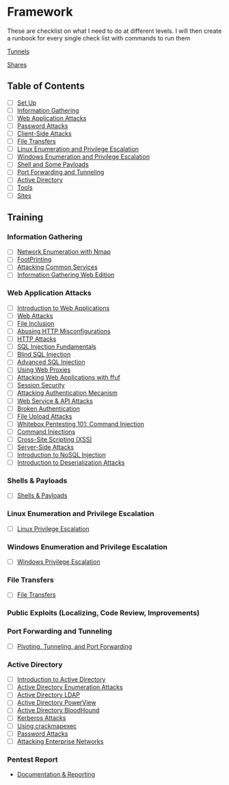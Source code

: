 # Framework

These are checklist on what I need to do at different levels. 
I will then create a runbook for every single check list with commands to run them

[Tunnels](https://www.notion.so/Tunnels-2df6a02cdd544635aeb096d9799f209f?pvs=21)

[Shares](https://www.notion.so/Shares-e824159594d24a6896bde46332fed6ff?pvs=21)

## Table of Contents

- [ ] [Set Up](framework/set-up.md)
- [ ] [Information Gathering](information_gathering.md)
- [ ] [Web Application Attacks](web_application_attacks.md)
- [ ] [Password Attacks](password_attacks.md)
- [ ] [Client-Side Attacks](client_side_attacks.md)
- [ ] [File Transfers](file_transfers.md)
- [ ] [Linux Enumeration and Privilege Escalation](linux_enumeration_and_privilege_escalation.md)
- [ ] [Windows Enumeration and Privilege Escalation](windows_enumeration_and_privilege_escalation.md)
- [ ] [Shell and Some Payloads](shell_and_some_payloads.md)
- [ ] [Port Forwarding and Tunneling](port_forwarding_and_tunneling.md)
- [ ] [Active Directory](framework/ad.md)
- [ ] [Tools](refrences/tools.md)
- [ ] [Sites](refrences/sites.md)

## Training

### Information Gathering

- [ ] [Network Enumeration with Nmap](https://academy.hackthebox.com/course/preview/network-enumeration-with-nmap)
- [ ] [FootPrinting](https://academy.hackthebox.com/course/preview/footprinting)
- [ ] [Attacking Common Services](https://academy.hackthebox.com/course/preview/attacking-common-services)
- [ ] [Information Gathering Web Edition](https://academy.hackthebox.com/course/preview/information-gathering---web-edition)
  
### Web Application Attacks

- [ ] [Introduction to Web Applications](https://academy.hackthebox.com/course/preview/introduction-to-web-applications)
- [ ] [Web Attacks](https://academy.hackthebox.com/course/preview/web-attacks)
- [ ] [File Inclusion](https://academy.hackthebox.com/course/preview/file-inclusion)
- [ ] [Abusing HTTP Misconfigurations](https://academy.hackthebox.com/course/preview/abusing-http-misconfigurations)
- [ ] [HTTP Attacks](https://academy.hackthebox.com/course/preview/http-attacks)
- [ ] [SQL Injection Fundamentals](https://academy.hackthebox.com/course/preview/sql-injection-fundamentals)
- [ ] [Blind SQL Injection](https://academy.hackthebox.com/course/preview/blind-sql-injection)
- [ ] [Advanced SQL Injection](https://academy.hackthebox.com/course/preview/advanced-sql-injections)
- [ ] [Using Web Proxies](https://academy.hackthebox.com/course/preview/using-web-proxies)
- [ ] [Attacking Web Applications with ffuf](https://academy.hackthebox.com/course/preview/attacking-web-applications-with-ffuf)
- [ ] [Session Security](https://academy.hackthebox.com/course/preview/session-security)
- [ ] [Attacking Authentication Mecanism](https://academy.hackthebox.com/course/preview/attacking-authentication-mechanisms)
- [ ] [Web Service & API Attacks](https://academy.hackthebox.com/course/preview/web-service--api-attacks)
- [ ] [Broken Authentication](https://academy.hackthebox.com/course/preview/broken-authentication)
- [ ] [File Upload Attacks](https://academy.hackthebox.com/course/preview/file-upload-attacks)
- [ ] [Whitebox Pentesting 101: Command Injection](https://academy.hackthebox.com/course/preview/whitebox-pentesting-101-command-injection)
- [ ] [Command Injections](https://academy.hackthebox.com/course/preview/command-injections)
- [ ] [Cross-Site Scripting (XSS)](https://academy.hackthebox.com/course/preview/cross-site-scripting-xss)
- [ ] [Server-Side Attacks](https://academy.hackthebox.com/course/preview/server-side-attacks)
- [ ] [Introduction to NoSQL Injection](https://academy.hackthebox.com/course/preview/introduction-to-nosql-injection)
- [ ] [Introduction to Deserialization Attacks](https://academy.hackthebox.com/course/preview/)

### Shells & Payloads

- [ ] [Shells & Payloads](https://academy.hackthebox.com/course/preview/shells--payloads)
  
### Linux Enumeration and Privilege Escalation

- [ ] [Linux Privilege Escalation](https://academy.hackthebox.com/course/preview/linux-privilege-escalation) 
  
### Windows Enumeration and Privilege Escalation

- [ ] [Windows Privilege Escalation](https://academy.hackthebox.com/course/preview/windows-privilege-escalation)
  
### File Transfers

- [ ] [File Transfers](https://academy.hackthebox.com/course/preview/file-transfers)
  
### Public Exploits (Localizing, Code Review, Improvements)

### Port Forwarding and Tunneling

- [ ] [Pivoting, Tunneling, and Port Forwarding](https://academy.hackthebox.com/course/preview/pivoting-tunneling-and-port-forwarding)
  
### Active Directory

- [ ] [Introduction to Active Directory](https://academy.hackthebox.com/course/preview/introduction-to-active-directory)
- [ ] [Active Directory Enumeration Attacks](https://academy.hackthebox.com/course/preview/active-directory-enumeration--attacks)
- [ ] [Active Directory LDAP](https://academy.hackthebox.com/course/preview/active-directory-ldap)
- [ ] [Active Directory PowerView](https://academy.hackthebox.com/course/preview/active-directory-powerview)
- [ ] [Active Directory BloodHound](https://academy.hackthebox.com/course/preview/active-directory-bloodhound)
- [ ] [Kerberos Attacks](https://academy.hackthebox.com/course/preview/kerberos-attacks)
- [ ] [Using crackmapexec](https://academy.hackthebox.com/course/preview/using-crackmapexec)
- [ ] [Password Attacks](https://academy.hackthebox.com/course/preview/password-attacks)
- [ ] [Attacking Enterprise Networks](https://academy.hackthebox.com/course/preview/attacking-enterprise-networks)

### Pentest Report

- [Documentation & Reporting](https://academy.hackthebox.com/course/preview/documentation--reporting)
 
